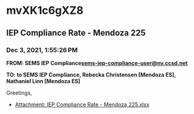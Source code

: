 # mvXK1c6gXZ8
## IEP Compliance Rate - Mendoza 225
### Dec 3, 2021, 1:55:26 PM
**FROM: SEMS IEP Compliance<sems-iep-compliance-user@nv.ccsd.net>**

**TO: to SEMS IEP Compliance, Rebecka Christensen [Mendoza ES], Nathaniel Linn [Mendoza ES]**


Greetings,  





* [Attachment: IEP Compliance Rate - Mendoza 225.xlsx](mvXK1c6gXZ8-attachment-1.xlsx)
